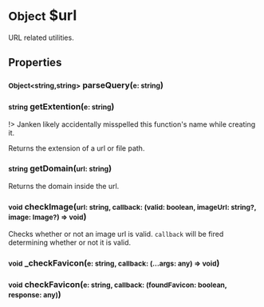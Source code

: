 # <small>Object</small> $url
URL related utilities.

## Properties
### <small>Object\<string,string></small> parseQuery(<small>e: string</small>)
### <small>string</small> getExtention(<small>e: string</small>)
!> Janken likely accidentally misspelled this function's name while creating it.

Returns the extension of a url or file path.
### <small>string</small> getDomain(<small>url: string</small>)
Returns the domain inside the url.
### <small>void</small> checkImage(<small>url: string, callback: (valid: boolean, imageUrl: string?, image: Image?) => void</small>)
Checks whether or not an image url is valid. `callback` will be fired determining whether or not it is valid.

### <small>void</small> _checkFavicon(<small>e: string, callback: (...args: any) => void</small>)
### <small>void</small> checkFavicon(<small>e: string, callback: (foundFavicon: boolean, response: any)</small>)